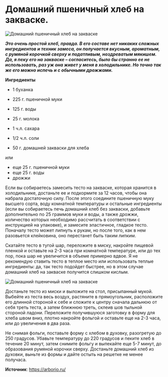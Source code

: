 # Домашний пшеничный хлеб на закваске.

![Домашний пшеничный хлеб на закваске](/images/Kulinar/Bread/white-bread_1.jpg 'Домашний пшеничный хлеб на закваске')

_**Это очень простой хлеб, правда. В его составе нет никаких сложных ингредиентов и техник замеса, он получается вкусным, ароматным, с румяной корочкой сверху и податливым, ноздреватым мякишем. Да, я пеку его на закваске – согласитесь, было бы странно ее не использовать, раз уж она живет у меня в холодильнике. Но точно так же его можно испечь и с обычными дрожжами.**_

**Ингредиенты**

- 1 буханка
- 225 г. пшеничной муки
- 125 г. воды
- 25 г. молока
- 1 ч.л. сахара
- 1/2 ч.л. соли

- 50 г. домашней закваски для хлеба

или

- еще 25 г. пшеничной муки
- еще 25 г. воды
- дрожжи

Если вы собираетесь замесить тесто на закваске, которая хранится в холодильнике, достаньте ее и подкормите за 12 часов, чтобы она набрала достаточную силу. После этого соедините пшеничную муку высшего сорта, воду комнатной температуры и остальные ингредиенты (если вы собираетесь печь домашний хлеб без закваски, добавьте дополнительно по 25 граммов муки и воды, а также дрожжи, количество которых необходимо рассчитать в соответствии с инструкцией на упаковке), и замесите эластичное, гладкое тесто. Поначалу тесто может липнуть к рукам, но после того, как в нем разовьется клейковина, оно перестанет быть таким липким.

Скатайте тесто в тугой шар, переложите в миску, накройте пищевой пленкой и оставьте на 2-3 часа при комнатной температуре, или до тех пор, пока шар не увеличится в объеме примерно вдвое. Я не рекомендую ставить тесто в теплое место или использовать теплые ингредиенты: да, так тесто подойдет быстрее, но в этом случае домашний хлеб на закваске получится слишком кислым.

![Домашний пшеничный хлеб на закваске](/images/Kulinar/Bread/white-bread_2.jpg 'Домашний пшеничный хлеб на закваске')

Достаньте тесто из миски и выложите на стол, присыпанный мукой. Выбейте из теста весь воздух, растяните в прямоугольник, расположите его длинной стороной к себе и сложите к центру сначала дальнюю от себя треть теста, а затем ближнюю треть, склеив шов тыльной стороной ладони. Переложите получившуюся заготовку в форму для хлеба швом вниз, плотно накройте фольгой и оставьте еще на 2-3 часа, или до увеличения в два раза.

Не снимая фольги, поставьте форму с хлебом в духовку, разогретую до 250 градусов. Убавьте температуру до 220 градусов и пеките хлеб в течение 20 минут, затем снимите фольгу и выпекайте еще 5-7 минут, до образования румяной корочки сверху. Достаньте домашний хлеб из духовки, выньте из формы и дайте остыть на решетке не менее получаса.

**Источник**: https://arborio.ru/
